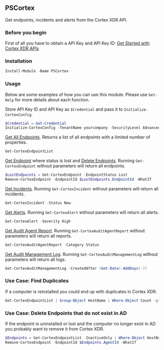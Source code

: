 ## PSCortex

Get endpoints, incidents and alerts from the Cortex XDR API. 

### Before you begin
First of all you have to obtain a API Key and API Key ID: [Get Started with Cortex XDR APIs](https://docs-cortex.paloaltonetworks.com/r/Cortex-XDR/Cortex-XDR-API-Reference/APIs-Overview)

### Installation

```PowerShell
Install-Module -Name PSCortex
```

### Usage
Below are some examples of how you can use this module. Please use `Get-Help` for more details about each function.

 Store API Key ID and API Key as `$Credential` and pass it to `Initialize-CortexConfig`.
```PowerShell
$Credential = Get-Credential
Initialize-CortexConfig -TenantName yourcompany -SecurityLevel Advanced -Region EU -Credential $Credential
```

[Get All Endpoints](https://docs-cortex.paloaltonetworks.com/r/Cortex-XDR/Cortex-XDR-API-Reference/Get-All-Endpoints). Returns a list of all endpoints with a limited number of properties.
```PowerShell
Get-CortexEndpointList
```

[Get Endpoint](https://docs-cortex.paloaltonetworks.com/r/Cortex-XDR/Cortex-XDR-API-Reference/Get-Endpoint) where status is lost and [Delete Endpoints](https://docs-cortex.paloaltonetworks.com/r/Cortex-XDR/Cortex-XDR-API-Reference/Delete-Endpoints). Running `Get-CortexEndpoint` without parameters will return all endpoints.
```PowerShell
$LostEndpoints = Get-CortexEndpoint -EndpointStatus Lost
Remove-CortexEndpoint -EndpointId $LostEndpoints.EndpointId -WhatIf
```

[Get Incidents](https://docs-cortex.paloaltonetworks.com/r/Cortex-XDR/Cortex-XDR-API-Reference/Get-Incidents). Running `Get-CortexIncident` without parameters will return all incidents.
```PowerShell
Get-CortexIncident -Status New
```

[Get Alerts](https://docs-cortex.paloaltonetworks.com/r/Cortex-XDR/Cortex-XDR-API-Reference/Get-Alerts). Running `Get-CortexAlert` without parameters will return all alerts.
```PowerShell
Get-CortexAlert -Severity High
```

[Get Audit Agent Report](https://docs-cortex.paloaltonetworks.com/r/Cortex-XDR/Cortex-XDR-API-Reference/Get-Audit-Agent-Report). Running `Get-CortexAuditAgentReport` without parameters will return all reports.
```PowerShell
Get-CortexAuditAgentReport -Category Status
```

[Get Audit Management Log](https://docs-cortex.paloaltonetworks.com/r/Cortex-XDR/Cortex-XDR-API-Reference/Get-Audit-Management-Log). Running `Get-CortexAuditManagementLog` without parameters will return all logs.
```PowerShell
Get-CortexAuditManagementLog -CreatedAfter (Get-Date).AddDays(-7)
```

### Use Case: Find Duplicates
If a computer is reinstalled you could end up with duplicates in Cortex XDR.
```PowerShell
Get-CortexEndpointList | Group-Object HostName | Where-Object Count -gt 1 | Select-Object -ExpandProperty Group
```

### Use Case: Delete Endpoints that do not exist in AD
If the endpoint is uninstalled or lost and the computer no longer exist in AD you probably want to remove it from Cortex XDR.
```PowerShell
$Endpoints = Get-CortexEndpointList -InactiveOnly | Where-Object HostName -notin (Get-ADComputer -Filter *).Name
Remove-CortexEndpoint -EndpointId $Endpoints.AgentId -WhatIf
```